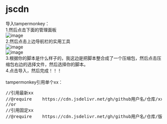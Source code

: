 # jscdn


导入tampermonkey：
<br>
1.然后点击下面的管理面板
<br>
![image](https://user-images.githubusercontent.com/72368111/219713583-e2c106e6-f9bf-4591-a9dc-bc4bbb3ddb0f.png)
<br>
2.然后点击上边导航栏的实用工具
<br>
![image](https://user-images.githubusercontent.com/72368111/219713626-1ca28513-3d0f-43d9-bfd7-1d3c651f3465.png)
<br>
![image](https://user-images.githubusercontent.com/72368111/219714319-c1a3a511-6889-46d0-ae17-60a641b5d4d7.png)
<br>
3.根据你的脚本是什么样子的，我这边是把脚本整合成了一个压缩包，然后点击压缩包右边的选择文件，然后选择你的脚本。
<br>
4.点击导入，然后完成！！！
<br>
<br>
tampermonkey引用单个xx：
<br>
<pre>
//引用最新xx
//@require    https://cdn.jsdelivr.net/gh/github用户名/仓库/xx路径...
//or
//引用固定xx
//@require    https://cdn.jsdelivr.net/gh/github用户名/仓库/版本名@版本/xx路径...
</pre>
